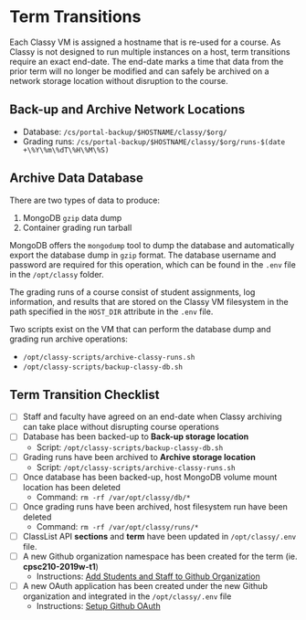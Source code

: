 # Term Transitions

Each Classy VM is assigned a hostname that is re-used for a course. As Classy is not designed to run multiple instances on a host, term transitions require an exact end-date. The end-date marks a time that data from the prior term will no longer be modified and can safely be archived on a network storage location without disruption to the course.

## Back-up and Archive Network Locations

- Database: `/cs/portal-backup/$HOSTNAME/classy/$org/`
- Grading runs: `/cs/portal-backup/$HOSTNAME/classy/$org/runs-$(date +\%Y\%m\%dT\%H\%M\%S)`

## Archive Data Database

There are two types of data to produce:

1. MongoDB `gzip` data dump
2. Container grading run tarball

MongoDB offers the `mongodump` tool to dump the database and automatically export the database dump in `gzip` format. The database username and password are required for this operation, which can be found in the `.env` file in the `/opt/classy` folder.

The grading runs of a course consist of student assignments, log information, and results that are stored on the Classy VM filesystem in the path specified in the `HOST_DIR` attribute in the `.env` file.

Two scripts exist on the VM that can perform the database dump and grading run archive operations:

- `/opt/classy-scripts/archive-classy-runs.sh`
- `/opt/classy-scripts/backup-classy-db.sh`

## Term Transition Checklist

- [ ] Staff and faculty have agreed on an end-date when Classy archiving can take place without disrupting course operations
- [ ] Database has been backed-up to **Back-up storage location**
  - Script: `/opt/classy-scripts/backup-classy-db.sh`
- [ ] Grading runs have been archived to **Archive storage location**
  - Script: `/opt/classy-scripts/archive-classy-runs.sh`
- [ ] Once database has been backed-up, host MongoDB volume mount location has been deleted
  - Command: `rm -rf /var/opt/classy/db/*`
- [ ] Once grading runs have been archived, host filesystem run have been deleted
  - Command: `rm -rf /var/opt/classy/runs/*`
- [ ] ClassList API **sections** and **term** have been updated in `/opt/classy/.env` file.
- [ ] A new Github organization namespace has been created for the term  (ie. **cpsc210-2019w-t1**)
  - Instructions: [Add Students and Staff to Github Organization](/docs/tech-staff/githubsetup.md#add-students-and-staff-to-github-organization)
- [ ] A new OAuth application has been created under the new Github organization and integrated in the `/opt/classy/.env` file
  - Instructions: [Setup Github OAuth](/docs/tech-staff/githubsetup.md#setup-github-oauth)
